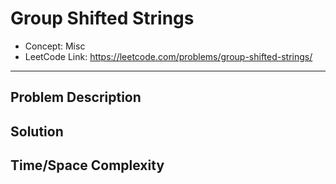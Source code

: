 # Group Shifted Strings

- Concept: Misc
- LeetCode Link: https://leetcode.com/problems/group-shifted-strings/

---

## Problem Description

## Solution

## Time/Space Complexity

